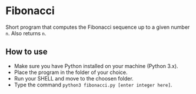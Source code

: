 # Fibonacci
 Short program that computes the Fibonacci sequence up to a given number `n`.
 Also returns `n`.
 
 ## How to use
- Make sure you have Python installed on your machine (Python 3.x).
- Place the program in the folder of your choice.
- Run your SHELL and move to the choosen folder.
- Type the command `python3 fibonacci.py [enter integer here]`.
